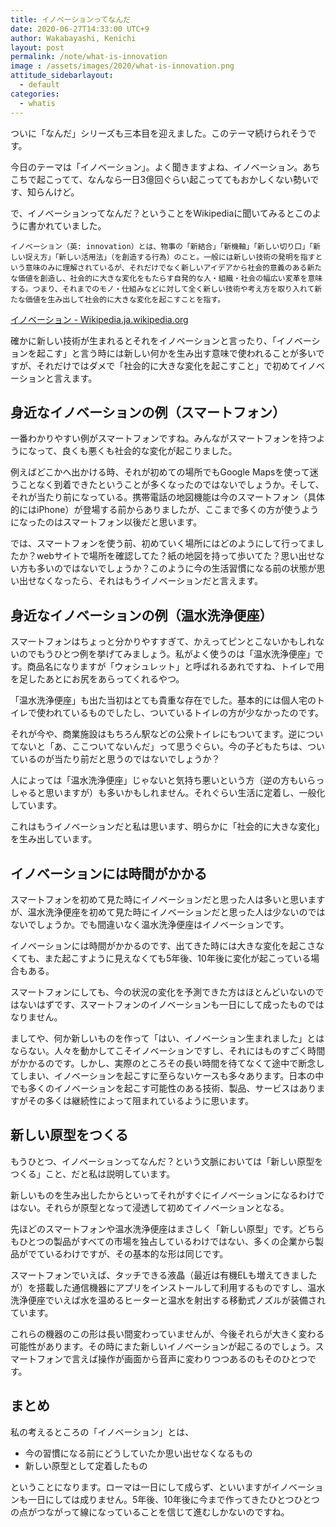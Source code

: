 ```yaml
---
title: イノベーションってなんだ
date: 2020-06-27T14:33:00 UTC+9
author: Wakabayashi, Kenichi
layout: post
permalink: /note/what-is-innovation
image : /assets/images/2020/what-is-innovation.png
attitude_sidebarlayout:
  - default
categories:
  - whatis
---
```

ついに「なんだ」シリーズも三本目を迎えました。このテーマ続けられそうです。

今日のテーマは「イノベーション」。よく聞きますよね、イノベーション。あちこちで起こってて、なんなら一日3億回ぐらい起こっててもおかしくない勢いです、知らんけど。

で、イノベーションってなんだ？ということをWikipediaに聞いてみるとこのように書かれていました。

    イノベーション（英: innovation）とは、物事の「新結合」「新機軸」「新しい切り口」「新しい捉え方」「新しい活用法」（を創造する行為）のこと。一般には新しい技術の発明を指すという意味のみに理解されているが、それだけでなく新しいアイデアから社会的意義のある新たな価値を創造し、社会的に大きな変化をもたらす自発的な人・組織・社会の幅広い変革を意味する。つまり、それまでのモノ・仕組みなどに対して全く新しい技術や考え方を取り入れて新たな価値を生み出して社会的に大きな変化を起こすことを指す。

[イノベーション - Wikipedia.ja.wikipedia.org](https://ja.wikipedia.org/wiki/%E3%82%A4%E3%83%8E%E3%83%99%E3%83%BC%E3%82%B7%E3%83%A7%E3%83%B3)

確かに新しい技術が生まれるとそれをイノベーションと言ったり、「イノベーションを起こす」と言う時には新しい何かを生み出す意味で使われることが多いですが、それだけではダメで「社会的に大きな変化を起こすこと」で初めてイノベーションと言えます。

## 身近なイノベーションの例（スマートフォン）

一番わかりやすい例がスマートフォンですね。みんながスマートフォンを持つようになって、良くも悪くも社会的な変化が起こりました。

例えばどこかへ出かける時、それが初めての場所でもGoogle Mapsを使って迷うことなく到着できたということが多くなったのではないでしょうか。そして、それが当たり前になっている。携帯電話の地図機能は今のスマートフォン（具体的にはiPhone）が登場する前からありましたが、ここまで多くの方が使うようになったのはスマートフォン以後だと思います。

では、スマートフォンを使う前、初めていく場所にはどのようにして行ってましたか？webサイトで場所を確認してた？紙の地図を持って歩いてた？思い出せない方も多いのではないでしょうか？このように今の生活習慣になる前の状態が思い出せなくなったら、それはもうイノベーションだと言えます。

## 身近なイノベーションの例（温水洗浄便座）

スマートフォンはちょっと分かりやすすぎて、かえってピンとこないかもしれないのでもうひとつ例を挙げてみましょう。私がよく使うのは「温水洗浄便座」です。商品名になりますが「ウォシュレット」と呼ばれるあれですね、トイレで用を足したあとにお尻をあらってくれるやつ。

「温水洗浄便座」も出た当初はとても貴重な存在でした。基本的には個人宅のトイレで使われているものでしたし、ついているトイレの方が少なかったのです。

それが今や、商業施設はもちろん駅などの公衆トイレにもついてます。逆についてないと「あ、ここついてないんだ」って思うぐらい。今の子どもたちは、ついているのが当たり前だと思うのではないでしょうか？

人によっては「温水洗浄便座」じゃないと気持ち悪いという方（逆の方もいらっしゃると思いますが）も多いかもしれません。それぐらい生活に定着し、一般化しています。

これはもうイノベーションだと私は思います、明らかに「社会的に大きな変化」を生み出しています。

## イノベーションには時間がかかる

スマートフォンを初めて見た時にイノベーションだと思った人は多いと思いますが、温水洗浄便座を初めて見た時にイノベーションだと思った人は少ないのではないでしょうか。でも間違いなく温水洗浄便座はイノベーションです。

イノベーションには時間がかかるのです、出てきた時には大きな変化を起こさなくても、また起こすように見えなくても5年後、10年後に変化が起こっている場合もある。

スマートフォンにしても、今の状況の変化を予測できた方はほとんどいないのではないはずです、スマートフォンのイノベーションも一日にして成ったものではなりません。

ましてや、何か新しいものを作って「はい、イノベーション生まれました」とはならない。人々を動かしてこそイノベーションですし、それにはものすごく時間がかかるのです。しかし、実際のところその長い時間を待てなくて途中で断念してしまい、イノベーションを起こすに至らないケースも多々あります。日本の中でも多くのイノベーションを起こす可能性のある技術、製品、サービスはありますがその多くは継続性によって阻まれているように思います。

## 新しい原型をつくる

もうひとつ、イノベーションってなんだ？という文脈においては「新しい原型をつくる」こと、だと私は説明しています。

新しいものを生み出したからといってそれがすぐにイノベーションになるわけではない。それらが原型となって浸透して初めてイノベーションとなる。

先ほどのスマートフォンや温水洗浄便座はまさしく「新しい原型」です。どちらもひとつの製品がすべての市場を独占しているわけではない、多くの企業から製品がでているわけですが、その基本的な形は同じです。

スマートフォンでいえば、タッチできる液晶（最近は有機ELも増えてきましたが）を搭載した通信機器にアプリをインストールして利用するものですし、温水洗浄便座でいえば水を温めるヒーターと温水を射出する移動式ノズルが装備されています。

これらの機器のこの形は長い間変わっていませんが、今後それらが大きく変わる可能性があります。その時にまた新しいイノベーションが起こるのでしょう。スマートフォンで言えば操作が画面から音声に変わりつつあるのもそのひとつです。

## まとめ

私の考えるところの「イノベーション」とは、

- 今の習慣になる前にどうしていたか思い出せなくなるもの
- 新しい原型として定着したもの

ということになります。ローマは一日にして成らず、といいますがイノベーションも一日にしては成りません。5年後、10年後に今まで作ってきたひとつひとつの点がつながって線になっていることを信じて進むしかないのですね。